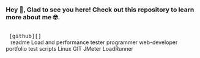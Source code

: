 ### Hey 👋, Glad to see you here! Check out this repository to learn more about me 🤓. 

<kbd> <br> [github][] <br> </kbd>
readme
Load and performance tester
programmer
web-developer
portfolio
test scripts
Linux
GIT
JMeter
LoadRunner
